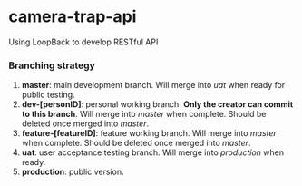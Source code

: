 # camera-trap-api
Using LoopBack to develop RESTful API

### Branching strategy

1. **master**: main development branch. Will merge into _uat_ when ready for public testing.
2. **dev-[personID]**: personal working branch. **Only the creator can commit to this branch**. Will merge into _master_ when complete. Should be deleted once merged into _master_.
3. **feature-[featureID]**: feature working branch. Will merge into _master_ when complete. Should be deleted once merged into _master_.
4. **uat**: user acceptance testing branch. Will merge into _production_ when ready.
5. **production**: public version.
